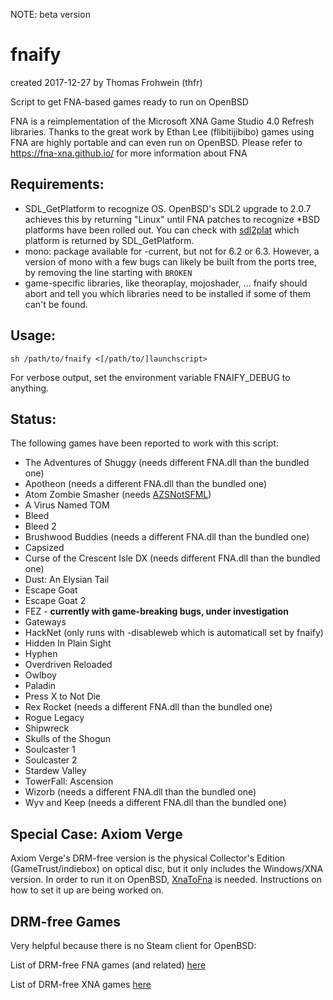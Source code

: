 NOTE: beta version

fnaify
======

created 2017-12-27
by Thomas Frohwein (thfr)

Script to get FNA-based games ready to run on OpenBSD

FNA is a reimplementation of the Microsoft XNA Game Studio 4.0 Refresh libraries.
Thanks to the great work by Ethan Lee (flibitijibibo) games using FNA are
highly portable and can even run on OpenBSD. 
Please refer to https://fna-xna.github.io/ for more information about FNA

Requirements:
-------------

- SDL_GetPlatform to recognize OS. OpenBSD's SDL2 upgrade to 2.0.7
  achieves this by returning "Linux" until FNA patches to recognize
  *BSD platforms have been rolled out.
  You can check with [sdl2plat](https://github.com/thfrwn/sdl2plat)
  which platform is returned by SDL_GetPlatform.
- mono: package available for -current, but not for 6.2 or 6.3. However, a
  version of mono with a few bugs can likely be built from the ports tree, by
  removing the line starting with `BROKEN`
- game-specific libraries, like theoraplay, mojoshader, ... fnaify
  should abort and tell you which libraries need to be installed if
  some of them can't be found.

Usage:
------

`sh /path/to/fnaify <[/path/to/]launchscript>`

For verbose output, set the environment variable FNAIFY_DEBUG to anything.

Status:
-------

The following games have been reported to work with this script:

* The Adventures of Shuggy (needs different FNA.dll than the bundled one)
* Apotheon (needs a different FNA.dll than the bundled one)
* Atom Zombie Smasher (needs [AZSNotSFML](https://github.com/flibitijibibo/AZSNotSFML))
* A Virus Named TOM
* Bleed
* Bleed 2
* Brushwood Buddies (needs a different FNA.dll than the bundled one)
* Capsized
* Curse of the Crescent Isle DX (needs different FNA.dll than the bundled one)
* Dust: An Elysian Tail
* Escape Goat
* Escape Goat 2
* FEZ - **currently with game-breaking bugs, under investigation**
* Gateways
* HackNet (only runs with -disableweb which is automaticall set by fnaify)
* Hidden In Plain Sight
* Hyphen
* Overdriven Reloaded
* Owlboy
* Paladin
* Press X to Not Die
* Rex Rocket (needs a different FNA.dll than the bundled one)
* Rogue Legacy
* Shipwreck
* Skulls of the Shogun
* Soulcaster 1
* Soulcaster 2
* Stardew Valley
* TowerFall: Ascension
* Wizorb (needs a different FNA.dll than the bundled one)
* Wyv and Keep (needs a different FNA.dll than the bundled one)

Special Case: Axiom Verge
-------------------------

Axiom Verge's DRM-free version is the physical Collector's Edition
(GameTrust/indiebox) on optical disc, but it only includes the Windows/XNA
version. In order to run it on OpenBSD,
[XnaToFna](https://github.com/0x0ade/XnaToFna) is needed. Instructions on how to
set it up are being worked on.

DRM-free Games
--------------

Very helpful because there is no Steam client for OpenBSD:

List of DRM-free FNA games (and related) [here](https://github.com/thfrwn/fnaify/blob/master/drm-free.md)

List of DRM-free XNA games [here](https://github.com/thfrwn/fnaify/blob/master/drm-free-xna.md)
